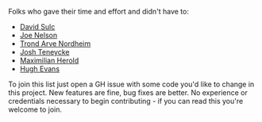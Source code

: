 Folks who gave their time and effort and didn't have to:

* [David Sulc](https://github.com/davidsulc)
* [Joe Nelson](https://github.com/begriffs)
* [Trond Arve Nordheim](https://github.com/tanordheim)
* [Josh Teneycke](https://github.com/jteneycke)
* [Maximilian Herold](https://github.com/mherold)
* [Hugh Evans](https://github.com/hughevans)

To join this list just open a GH issue with some code you'd like to
change in this project. New features are fine, bug fixes are better. No
experience or credentials necessary to begin contributing - if you can
read this you're welcome to join.
